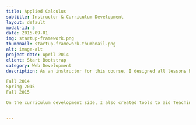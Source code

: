 ```yaml
---
title: Applied Calculus
subtitle: Instructor & Curriculum Development
layout: default
modal-id: 5
date: 2015-09-01
img: startup-framework.png
thumbnail: startup-framework-thumbnail.png
alt: image-alt
project-date: April 2014
client: Start Bootstrap
category: Web Development
description: As an instructor for this course, I designed all lessons based on given curriculum lecturing three days per week; wrote, administered, and graded all exams; and provided tutoring services to undergraduate students enrolled in math classes ranging from college algebra to differential equations.  You can see my teaching syllabi here:

Fall 2014
Spring 2015
Fall 2015

On the curriculum development side, I also created tools to aid Teaching Assistants for this course.  I designed group work and offered options for student engagement in the classroom by expanding the lecture resources in order to support inexperienced instructors.  


---
```

